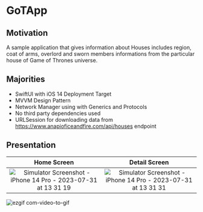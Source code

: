 # GoTApp

## Motivation
A sample application that gives information about Houses includes region, coat of arms, overlord and sworn members informations from the particular house of Game of Thrones universe.

## Majorities
- SwiftUI with iOS 14 Deployment Target 
- MVVM Design Pattern
- Network Manager using with Generics and Protocols
- No third party dependencies used
- URLSession for downloading data from https://www.anapioficeandfire.com/api/houses endpoint

## Presentation

Home Screen | Detail Screen
:---:|:---:
![Simulator Screenshot - iPhone 14 Pro - 2023-07-31 at 13 31 19](https://github.com/senakurtak/GoTApp/assets/101430394/396ec738-1f24-4bf3-a1c3-28ee6df6afbc) | ![Simulator Screenshot - iPhone 14 Pro - 2023-07-31 at 13 31 31](https://github.com/senakurtak/GoTApp/assets/101430394/463ee1ca-20ba-4d89-82ff-892ef393e157)
![ezgif com-video-to-gif](https://github.com/senakurtak/dummyrepo/assets/101430394/69fc1227-b112-4df6-9c31-af5a923dc1c5)
